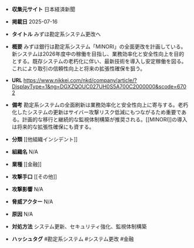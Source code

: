 - **収集元サイト**
日本経済新聞

- **掲載日**
2025-07-16

- **タイトル**
みずほ勘定系システム更改へ

- **概要**
みずほ銀行は勘定系システム「MINORI」の全面更改を計画している。新システムは2026年度中の稼働を目指し、業務効率化と安全性向上を目的とする。既存システムの老朽化に伴い、最新技術を導入し安定稼働を図る。これにより取引の信頼性向上と将来の拡張性確保を狙う。

- **URL**
https://www.nikkei.com/nkd/company/article/?DisplayType=1&ng=DGXZQOUC027UH0S5A700C2000000&scode=6702

- **備考**
勘定系システムの全面刷新は業務効率化と安全性向上に寄与する。老朽化したシステムの更新はサイバー攻撃リスク低減にもつながるため重要である。計画的な移行と継続的な監視体制構築が推奨される。[[MINORI]]の導入は将来的な拡張性確保にも資する。

- **分類**
[[他組織インシデント]]

- **組織名**
N/A

- **業種**
[[金融]]

- **攻撃手口**
[[その他]]

- **攻撃影響**
N/A

- **脅威アクター**
N/A

- **原因**
N/A

- **対処方法**
システム更新、セキュリティ強化、監視体制構築

- **ハッシュタグ**
#勘定系システム #システム更改 #金融
